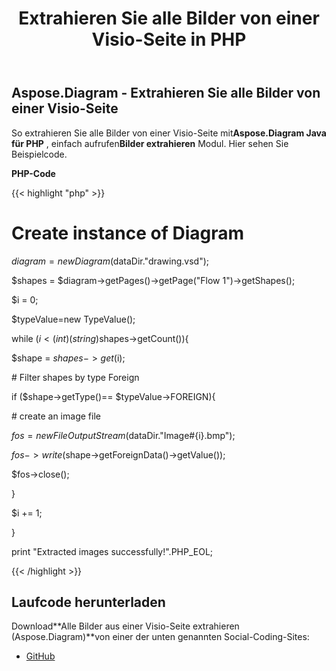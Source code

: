 ﻿---
title: Extrahieren Sie alle Bilder von einer Visio-Seite in PHP
type: docs
weight: 30
url: /de/java/extract-all-images-from-a-visio-page-in-php/
---
## **Aspose.Diagram - Extrahieren Sie alle Bilder von einer Visio-Seite**
 So extrahieren Sie alle Bilder von einer Visio-Seite mit**Aspose.Diagram Java für PHP** , einfach aufrufen**Bilder extrahieren** Modul. Hier sehen Sie Beispielcode.

**PHP-Code**

{{< highlight "php" >}}

 # Create instance of Diagram

$diagram = new Diagram($dataDir."drawing.vsd");

$shapes = $diagram->getPages()->getPage("Flow 1")->getShapes();

$i = 0;

$typeValue=new TypeValue();

while ($i <(int)(string)$shapes->getCount()){

$shape = $shapes->get($i);

\# Filter shapes by type Foreign

if ($shape->getType()== $typeValue->FOREIGN){

\# create an image file

$fos = new FileOutputStream($dataDir."Image#{i}.bmp");

$fos->write($shape->getForeignData()->getValue());

$fos->close();

}

$i += 1;

}

print "Extracted images successfully!".PHP_EOL;

{{< /highlight >}}
## **Laufcode herunterladen**
 Download**Alle Bilder aus einer Visio-Seite extrahieren (Aspose.Diagram)**von einer der unten genannten Social-Coding-Sites:

- [GitHub](https://github.com/asposediagram/Aspose.Diagram-for-Java/blob/master/Plugins/Aspose_Diagram_Java_for_PHP/src/aspose/diagram/WorkingwithShapes/ExtractImages.php)
